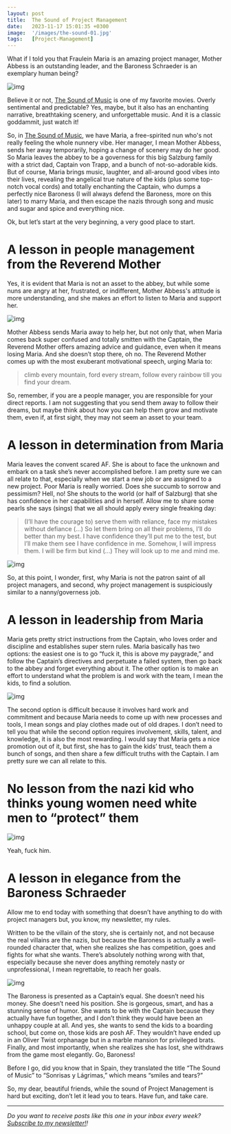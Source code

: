 ```yaml
---
layout: post
title:  The Sound of Project Management
date:   2023-11-17 15:01:35 +0300
image:  '/images/the-sound-01.jpg'
tags:   [Project-Management]
---
```


What if I told you that Fraulein Maria is an amazing project manager, Mother Abbess is an outstanding leader, and the Baroness Schraeder is an exemplary human being?

![img]({{site.baseurl}}/images/the-sound-01.jpg#center)

Believe it or not, [The Sound of Music](https://www.imdb.com/title/tt0059742/) is one of my favorite movies. Overly sentimental and predictable? Yes, maybe, but it also has an enchanting narrative, breathtaking scenery, and unforgettable music. And it is a classic goddammit, just watch it!

So, in [The Sound of Music](https://www.imdb.com/title/tt0059742/), we have Maria, a free-spirited nun who's not really feeling the whole nunnery vibe. Her manager, I mean Mother Abbess, sends her away temporarily, hoping a change of scenery may do her good. So Maria leaves the abbey to be a governess for this big Salzburg family with a strict dad, Captain von Trapp, and a bunch of not-so-adorable kids. But of course, Maria brings music, laughter, and all-around good vibes into their lives, revealing the angelical true nature of the kids (plus some top-notch vocal cords) and totally enchanting the Captain, who dumps a perfectly nice Baroness (I will always defend the Baroness, more on this later) to marry Maria, and then escape the nazis through song and music and sugar and spice and everything nice.

Ok, but let’s start at the very beginning, a very good place to start. 

# A lesson in people management from the Reverend Mother

Yes, it is evident that Maria is not an asset to the abbey, but while some nuns are angry at her, frustrated, or indifferent, Mother Abbess's attitude is more understanding, and she makes an effort to listen to Maria and support her.

![img]({{site.baseurl}}/images/the-sound-02.jpg#center)

Mother Abbess sends Maria away to help her, but not only that, when Maria comes back super confused and totally smitten with the Captain, the Reverend Mother offers amazing advice and guidance, even when it means losing Maria. And she doesn’t stop there, oh no. The Reverend Mother comes up with the most exuberant motivational speech, urging Maria to:

> climb every mountain, ford every stream, follow every rainbow till you find your dream.

So, remember, if you are a people manager, you are responsible for your direct reports. I am not suggesting that you send them away to follow their dreams, but maybe think about how you can help them grow and motivate them, even if, at first sight, they may not seem an asset to your team.

# A lesson in determination from Maria

Maria leaves the convent scared AF. She is about to face the unknown and embark on a task she’s never accomplished before. I am pretty sure we can all relate to that, especially when we start a new job or are assigned to a new project. Poor Maria is really worried. Does she succumb to sorrow and pessimism? Hell, no! She shouts to the world (or half of Salzburg) that she has confidence in her capabilities and in herself. Allow me to share some pearls she says (sings) that we all should apply every single freaking day:

> (I’ll have the courage to) serve them with reliance, face my mistakes without defiance (...) So let them bring on all their problems, I’ll do better than my best. I have confidence they’ll put me to the test, but I’ll make them see I have confidence in me. Somehow, I will impress them. I will be firm but kind (...) They will look up to me and mind me.

![img]({{site.baseurl}}/images/the-sound-03.jpg#center)

So, at this point, I wonder, first, why Maria is not the patron saint of all project managers, and second, why project management is suspiciously similar to a nanny/governess job.

# A lesson in leadership from Maria

Maria gets pretty strict instructions from the Captain, who loves order and discipline and establishes super stern rules. Maria basically has two options: the easiest one is to go “fuck it, this is above my paygrade,” and follow the Captain’s directives and perpetuate a failed system, then go back to the abbey and forget everything about it. The other option is to make an effort to understand what the problem is and work with the team, I mean the kids, to find a solution. 

![img]({{site.baseurl}}/images/the-sound-04.jpg#center)

The second option is difficult because it involves hard work and commitment and because Maria needs to come up with new processes and tools, I mean songs and play clothes made out of old drapes. I don’t need to tell you that while the second option requires involvement, skills, talent, and knowledge, it is also the most rewarding. I would say that Maria gets a nice promotion out of it, but first, she has to gain the kids’ trust, teach them a bunch of songs, and then share a few difficult truths with the Captain. I am pretty sure we can all relate to this.

# No lesson from the nazi kid who thinks young women need white men to “protect” them

![img]({{site.baseurl}}/images/the-sound-05.jpg#center)

Yeah, fuck him.

# A lesson in elegance from the Baroness Schraeder

Allow me to end today with something that doesn’t have anything to do with project managers but, you know, my newsletter, my rules.

Written to be the villain of the story, she is certainly not, and not because the real villains are the nazis, but because the Baroness is actually a well-rounded character that, when she realizes she has competition, goes and fights for what she wants. There’s absolutely nothing wrong with that, especially because she never does anything remotely nasty or unprofessional, I mean regrettable, to reach her goals. 

![img]({{site.baseurl}}/images/the-sound-06.jpg#center)

The Baroness is presented as a Captain’s equal. She doesn’t need his money. She doesn’t need his position. She is gorgeous, smart, and has a stunning sense of humor. She wants to be with the Captain because they actually have fun together, and I don’t think they would have been an unhappy couple at all. And yes, she wants to send the kids to a boarding school, but come on, those kids are posh AF. They wouldn’t have ended up in an Oliver Twist orphanage but in a marble mansion for privileged brats. Finally, and most importantly, when she realizes she has lost, she withdraws from the game most elegantly. Go, Baroness!

Before I go, did you know that in Spain, they translated the title “The Sound of Music” to “Sonrisas y Lágrimas,” which means “smiles and tears?”

So, my dear, beautiful friends, while the sound of Project Management is hard but exciting, don’t let it lead you to tears. Have fun, and take care.

------

*Do you want to receive posts like this one in your inbox every week?  [<u>Subscribe to my newsletter!</u>](https://popcultureguidetopm.substack.com/)!* 